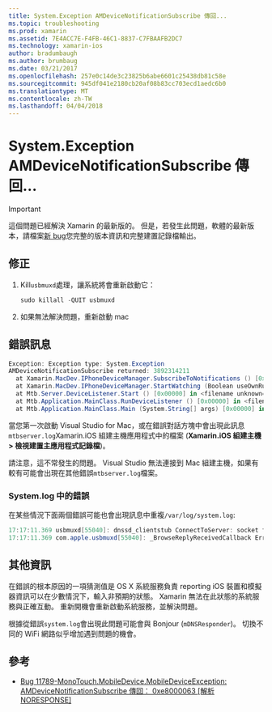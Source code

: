 ```yaml
---
title: System.Exception AMDeviceNotificationSubscribe 傳回...
ms.topic: troubleshooting
ms.prod: xamarin
ms.assetid: 7E4ACC7E-F4FB-46C1-8837-C7FBAAFB2DC7
ms.technology: xamarin-ios
author: bradumbaugh
ms.author: brumbaug
ms.date: 03/21/2017
ms.openlocfilehash: 257e0c14de3c23825b6abe6601c25438db81c58e
ms.sourcegitcommit: 945df041e2180cb20af08b83cc703ecd1aedc6b0
ms.translationtype: MT
ms.contentlocale: zh-TW
ms.lasthandoff: 04/04/2018
---
```

# <a name="systemexception-amdevicenotificationsubscribe-returned-"></a>System.Exception AMDeviceNotificationSubscribe 傳回...

> [!IMPORTANT]
> 這個問題已經解決 Xamarin 的最新版的。 但是，若發生此問題，軟體的最新版本，請檔案[新 bug](~/cross-platform/troubleshooting/questions/howto-file-bug.md)您完整的版本資訊和完整建置記錄檔輸出。


## <a name="fix"></a>修正

1.  Kill`usbmuxd`處理，讓系統將會重新啟動它：

    ```csharp
    sudo killall -QUIT usbmuxd
    ```

2.  如果無法解決問題，重新啟動 mac

## <a name="error-message"></a>錯誤訊息

```csharp
Exception: Exception type: System.Exception
AMDeviceNotificationSubscribe returned: 3892314211
  at Xamarin.MacDev.IPhoneDeviceManager.SubscribeToNotifications () [0x00000] in <filename unknown="">:0
  at Xamarin.MacDev.IPhoneDeviceManager.StartWatching (Boolean useOwnRunloop) [0x00000] in <filename unknown="">:0
  at Mtb.Server.DeviceListener.Start () [0x00000] in <filename unknown="">:0
  at Mtb.Application.MainClass.RunDeviceListener () [0x00000] in <filename unknown="">:0
  at Mtb.Application.MainClass.Main (System.String[] args) [0x00000] in <filename unknown="">:0
```

當您第一次啟動 Visual Studio for Mac，或在錯誤對話方塊中會出現此訊息`mtbserver.log`Xamarin.iOS 組建主機應用程式中的檔案 (**Xamarin.iOS 組建主機 > 檢視建置主應用程式記錄檔**)。

請注意，這不常發生的問題。 Visual Studio 無法連接到 Mac 組建主機，如果有較有可能會出現在其他錯誤`mtbserver.log`檔案。

### <a name="errors-in-systemlog"></a>System.log 中的錯誤

在某些情況下面兩個錯誤可能也會出現訊息中重複`/var/log/system.log`:

```csharp
17:17:11.369 usbmuxd[55040]: dnssd_clientstub ConnectToServer: socket failed 24 Too many open files
17:17:11.369 com.apple.usbmuxd[55040]: _BrowseReplyReceivedCallback Error doing DNSServiceResolve(): -65539
```

## <a name="additional-information"></a>其他資訊

在錯誤的根本原因的一項猜測值是 OS X 系統服務負責 reporting iOS 裝置和模擬器資訊可以在少數情況下，輸入非預期的狀態。 Xamarin 無法在此狀態的系統服務與正確互動。 重新開機會重新啟動系統服務，並解決問題。

根據從錯誤`system.log`會出現此問題可能會與 Bonjour (`mDNSResponder`)。 切換不同的 WiFi 網路似乎增加遇到問題的機會。

## <a name="references"></a>參考

*   [Bug 11789-MonoTouch.MobileDevice.MobileDeviceException: AMDeviceNotificationSubscribe 傳回： 0xe8000063 [解析 NORESPONSE]](https://bugzilla.xamarin.com/show_bug.cgi?id=11789)
